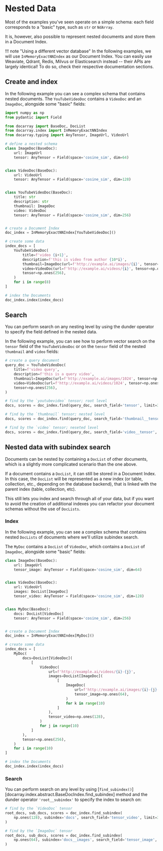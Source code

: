 # Nested Data

Most of the examples you've seen operate on a simple schema: each field corresponds to a "basic" type, such as `str` or `NdArray`.

It is, however, also possible to represent nested documents and store them in a Document Index.

!!! note "Using a different vector database"
    In the following examples, we will use `InMemoryExactNNIndex` as our Document Index. 
    You can easily use Weaviate, Qdrant, Redis, Milvus or Elasticsearch instead -- their APIs are largely identical!
    To do so, check their respective documentation sections.

## Create and index
In the following example you can see a complex schema that contains nested documents.
The `YouTubeVideoDoc` contains a `VideoDoc` and an `ImageDoc`, alongside some "basic" fields:

```python
import numpy as np
from pydantic import Field

from docarray import BaseDoc, DocList
from docarray.index import InMemoryExactNNIndex
from docarray.typing import AnyTensor, ImageUrl, VideoUrl

# define a nested schema
class ImageDoc(BaseDoc):
    url: ImageUrl
    tensor: AnyTensor = Field(space='cosine_sim', dim=64)


class VideoDoc(BaseDoc):
    url: VideoUrl
    tensor: AnyTensor = Field(space='cosine_sim', dim=128)


class YouTubeVideoDoc(BaseDoc):
    title: str
    description: str
    thumbnail: ImageDoc
    video: VideoDoc
    tensor: AnyTensor = Field(space='cosine_sim', dim=256)


# create a Document Index
doc_index = InMemoryExactNNIndex[YouTubeVideoDoc]()

# create some data
index_docs = [
    YouTubeVideoDoc(
        title=f'video {i+1}',
        description=f'this is video from author {10*i}',
        thumbnail=ImageDoc(url=f'http://example.ai/images/{i}', tensor=np.ones(64)),
        video=VideoDoc(url=f'http://example.ai/videos/{i}', tensor=np.ones(128)),
        tensor=np.ones(256),
    )
    for i in range(8)
]

# index the Documents
doc_index.index(index_docs)
```

## Search

You can perform search on any nesting level by using the dunder operator to specify the field defined in the nested data.

In the following example, you can see how to perform vector search on the `tensor` field of the `YouTubeVideoDoc` or on the `tensor` field of the nested `thumbnail` and `video` fields:

```python
# create a query document
query_doc = YouTubeVideoDoc(
    title=f'video query',
    description=f'this is a query video',
    thumbnail=ImageDoc(url=f'http://example.ai/images/1024', tensor=np.ones(64)),
    video=VideoDoc(url=f'http://example.ai/videos/1024', tensor=np.ones(128)),
    tensor=np.ones(256),
)

# find by the `youtubevideo` tensor; root level
docs, scores = doc_index.find(query_doc, search_field='tensor', limit=3)

# find by the `thumbnail` tensor; nested level
docs, scores = doc_index.find(query_doc, search_field='thumbnail__tensor', limit=3)

# find by the `video` tensor; neseted level
docs, scores = doc_index.find(query_doc, search_field='video__tensor', limit=3)
```

## Nested data with subindex search

Documents can be nested by containing a `DocList` of other documents, which is a slightly more complicated scenario than the one above.

If a document contains a `DocList`, it can still be stored in a Document Index.
In this case, the `DocList` will be represented as a new index (or table, collection, etc., depending on the database backend), that is linked with the parent index (table, collection, etc).

This still lets you index and search through all of your data, but if you want to avoid the creation of additional indexes you can refactor your document schemas without the use of `DocLists`.


### Index

In the following example, you can see a complex schema that contains nested `DocLists` of documents where we'll utilize subindex search.

The `MyDoc` contains a `DocList` of `VideoDoc`, which contains a `DocList` of `ImageDoc`, alongside some "basic" fields:

```python
class ImageDoc(BaseDoc):
    url: ImageUrl
    tensor_image: AnyTensor = Field(space='cosine_sim', dim=64)


class VideoDoc(BaseDoc):
    url: VideoUrl
    images: DocList[ImageDoc]
    tensor_video: AnyTensor = Field(space='cosine_sim', dim=128)


class MyDoc(BaseDoc):
    docs: DocList[VideoDoc]
    tensor: AnyTensor = Field(space='cosine_sim', dim=256)


# create a Document Index
doc_index = InMemoryExactNNIndex[MyDoc]()

# create some data
index_docs = [
    MyDoc(
        docs=DocList[VideoDoc](
            [
                VideoDoc(
                    url=f'http://example.ai/videos/{i}-{j}',
                    images=DocList[ImageDoc](
                        [
                            ImageDoc(
                                url=f'http://example.ai/images/{i}-{j}-{k}',
                                tensor_image=np.ones(64),
                            )
                            for k in range(10)
                        ]
                    ),
                    tensor_video=np.ones(128),
                )
                for j in range(10)
            ]
        ),
        tensor=np.ones(256),
    )
    for i in range(10)
]

# index the Documents
doc_index.index(index_docs)
```

### Search

You can perform search on any level by using [`find_subindex()`][docarray.index.abstract.BaseDocIndex.find_subindex] method 
and the dunder operator `'root__subindex'` to specify the index to search on:

```python
# find by the `VideoDoc` tensor
root_docs, sub_docs, scores = doc_index.find_subindex(
    np.ones(128), subindex='docs', search_field='tensor_video', limit=3
)

# find by the `ImageDoc` tensor
root_docs, sub_docs, scores = doc_index.find_subindex(
    np.ones(64), subindex='docs__images', search_field='tensor_image', limit=3
)
```